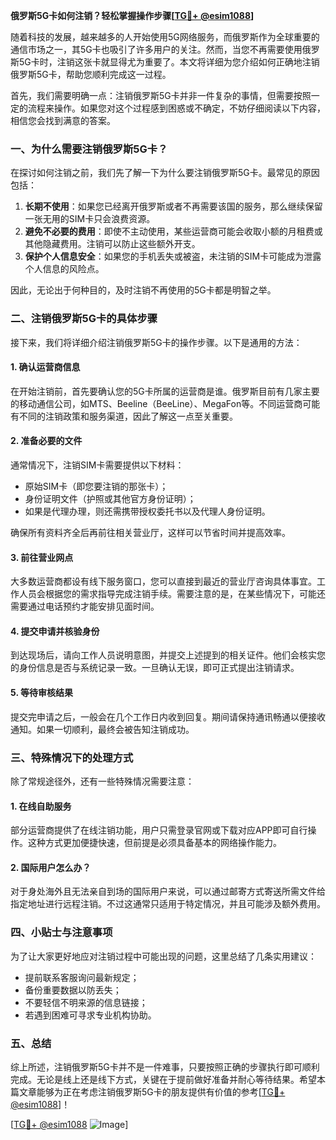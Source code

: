 **俄罗斯5G卡如何注销？轻松掌握操作步骤[[TG💪+ @esim1088](https://t.me/s/esim1088)]**

随着科技的发展，越来越多的人开始使用5G网络服务，而俄罗斯作为全球重要的通信市场之一，其5G卡也吸引了许多用户的关注。然而，当您不再需要使用俄罗斯5G卡时，注销这张卡就显得尤为重要了。本文将详细为您介绍如何正确地注销俄罗斯5G卡，帮助您顺利完成这一过程。

首先，我们需要明确一点：注销俄罗斯5G卡并非一件复杂的事情，但需要按照一定的流程来操作。如果您对这个过程感到困惑或不确定，不妨仔细阅读以下内容，相信您会找到满意的答案。

### 一、为什么需要注销俄罗斯5G卡？

在探讨如何注销之前，我们先了解一下为什么要注销俄罗斯5G卡。最常见的原因包括：

1. **长期不使用**：如果您已经离开俄罗斯或者不再需要该国的服务，那么继续保留一张无用的SIM卡只会浪费资源。
2. **避免不必要的费用**：即使不主动使用，某些运营商可能会收取小额的月租费或其他隐藏费用。注销可以防止这些额外开支。
3. **保护个人信息安全**：如果您的手机丢失或被盗，未注销的SIM卡可能成为泄露个人信息的风险点。

因此，无论出于何种目的，及时注销不再使用的5G卡都是明智之举。

### 二、注销俄罗斯5G卡的具体步骤

接下来，我们将详细介绍注销俄罗斯5G卡的操作步骤。以下是通用的方法：

#### 1. 确认运营商信息

在开始注销前，首先要确认您的5G卡所属的运营商是谁。俄罗斯目前有几家主要的移动通信公司，如MTS、Beeline（BeeLine）、MegaFon等。不同运营商可能有不同的注销政策和服务渠道，因此了解这一点至关重要。

#### 2. 准备必要的文件

通常情况下，注销SIM卡需要提供以下材料：
- 原始SIM卡（即您要注销的那张卡）；
- 身份证明文件（护照或其他官方身份证明）；
- 如果是代理办理，则还需携带授权委托书以及代理人身份证明。

确保所有资料齐全后再前往相关营业厅，这样可以节省时间并提高效率。

#### 3. 前往营业网点

大多数运营商都设有线下服务窗口，您可以直接到最近的营业厅咨询具体事宜。工作人员会根据您的需求指导完成注销手续。需要注意的是，在某些情况下，可能还需要通过电话预约才能安排见面时间。

#### 4. 提交申请并核验身份

到达现场后，请向工作人员说明意图，并提交上述提到的相关证件。他们会核实您的身份信息是否与系统记录一致。一旦确认无误，即可正式提出注销请求。

#### 5. 等待审核结果

提交完申请之后，一般会在几个工作日内收到回复。期间请保持通讯畅通以便接收通知。如果一切顺利，最终会被告知注销成功。

### 三、特殊情况下的处理方式

除了常规途径外，还有一些特殊情况需要注意：

#### 1. 在线自助服务

部分运营商提供了在线注销功能，用户只需登录官网或下载对应APP即可自行操作。这种方式更加便捷快速，但前提是必须具备基本的网络操作能力。

#### 2. 国际用户怎么办？

对于身处海外且无法亲自到场的国际用户来说，可以通过邮寄方式寄送所需文件给指定地址进行远程注销。不过这通常只适用于特定情况，并且可能涉及额外费用。

### 四、小贴士与注意事项

为了让大家更好地应对注销过程中可能出现的问题，这里总结了几条实用建议：

- 提前联系客服询问最新规定；
- 备份重要数据以防丢失；
- 不要轻信不明来源的信息链接；
- 若遇到困难可寻求专业机构协助。

### 五、总结

综上所述，注销俄罗斯5G卡并不是一件难事，只要按照正确的步骤执行即可顺利完成。无论是线上还是线下方式，关键在于提前做好准备并耐心等待结果。希望本篇文章能够为正在考虑注销俄罗斯5G卡的朋友提供有价值的参考[[TG💪+ @esim1088](https://t.me/s/esim1088)]！

[[TG💪+ @esim1088](https://t.me/s/esim1088) ![Image](https://i.postimg.cc/4NQfJmqS/Snipaste-2025-05-13-00-14-12.png)]